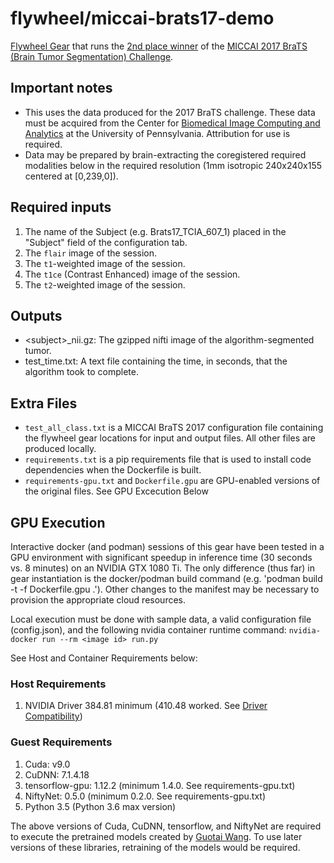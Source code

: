 # flywheel/miccai-brats17-demo

[Flywheel Gear](https://github.com/flywheel-io/gears/tree/master/spec) that runs the [2nd place winner](https://github.com/taigw/brats17) of the [MICCAI 2017 BraTS (Brain Tumor Segmentation) Challenge](http://braintumorsegmentation.org/).

## Important notes

* This uses the data produced for the 2017 BraTS challenge. These data must be acquired from the Center for [Biomedical Image Computing and Analytics](https://ipp.cbica.upenn.edu/) at the University of Pennsylvania. Attribution for use is required.
* Data may be prepared by brain-extracting the coregistered required modalities below in the required resolution (1mm isotropic 240x240x155 centered at [0,239,0]).

## Required inputs

1. The name of the Subject (e.g. Brats17_TCIA_607_1) placed in the "Subject" field of the configuration tab.
2. The <code>flair</code> image of the session.
3. The <code>t1</code>-weighted image of the session.
4. The <code>t1ce</code> (Contrast Enhanced) image of the session.
5. The <code>t2</code>-weighted image of the session.

## Outputs

* \<subject\>\_nii.gz</code>: The gzipped nifti image of the algorithm-segmented tumor.
* test\_time.txt: A text file containing the time, in seconds, that the algorithm took to complete.

## Extra Files

* <code>test_all_class.txt</code> is a MICCAI BraTS 2017 configuration file containing the flywheel gear locations for input and output files. All other files are produced locally.
* <code>requirements.txt</code> is a pip requirements file that is used to install code dependencies when the Dockerfile is built. 
* <code>requirements-gpu.txt</code> and <code>Dockerfile.gpu</code> are GPU-enabled versions of the original files. See GPU Excecution Below

## GPU Execution

Interactive docker (and podman) sessions of this gear have been tested in a GPU environment with significant speedup in inference time (30 seconds vs. 8 minutes) on an NVIDIA GTX 1080 Ti.  The only difference (thus far) in gear instantiation is the docker/podman build command (e.g. 'podman build -t <Tag> -f Dockerfile.gpu .'). Other changes to the manifest may be necessary to provision the appropriate cloud resources. 

Local execution must be done with sample data, a valid configuration file (config.json), and the following nvidia container runtime command:
``nvidia-docker run --rm <image id> run.py``

See Host and Container Requirements below:

### Host Requirements
1. NVIDIA Driver 384.81 minimum (410.48 worked. See [Driver Compatibility](https://docs.nvidia.com/deploy/cuda-compatibility/#binary-compatibility))

### Guest Requirements
1. Cuda: v9.0
2. CuDNN: 7.1.4.18
3. tensorflow-gpu: 1.12.2 (minimum 1.4.0. See requirements-gpu.txt)
4. NiftyNet: 0.5.0 (minimum 0.2.0. See requirements-gpu.txt)
5. Python 3.5 (Python 3.6 max version)

The above versions of Cuda, CuDNN, tensorflow, and NiftyNet are required to execute the pretrained models created by [Guotai Wang](https://github.com/taigw/brats17). To use later versions of these libraries, retraining of the models would be required.